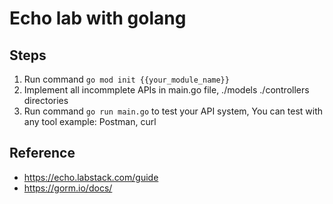 # Echo lab with golang

## Steps
1. Run command `go mod init {{your_module_name}}`
2. Implement all incommplete APIs in main.go file, ./models ./controllers directories
3. Run command `go run main.go` to test your API system, You can test with any tool example: Postman, curl

## Reference
- https://echo.labstack.com/guide
- https://gorm.io/docs/
